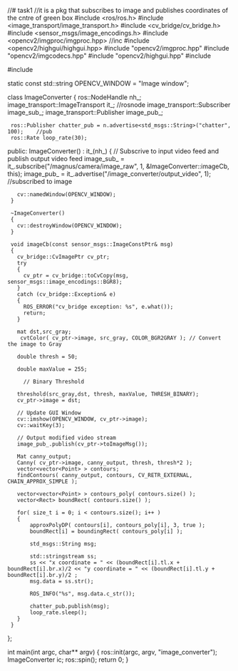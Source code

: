 //# task1
//it is a pkg that subscribes to image and publishes coordinates of the cntre of green box
   #include <ros/ros.h>
   #include <image_transport/image_transport.h>
   #include <cv_bridge/cv_bridge.h>
   #include <sensor_msgs/image_encodings.h>
   #include <opencv2/imgproc/imgproc.hpp>                          //inc
   #include <opencv2/highgui/highgui.hpp>
   #include "opencv2/imgproc.hpp"
   #include "opencv2/imgcodecs.hpp"
   #include "opencv2/highgui.hpp"
   #include <iostream>
   
   #include <sstream>
    
   static const std::string OPENCV_WINDOW = "Image window";
    
   class ImageConverter
   {
     ros::NodeHandle nh_;
     image_transport::ImageTransport it_;                                     //rosnode
     image_transport::Subscriber image_sub_;
     image_transport::Publisher image_pub_;
     
     ros::Publisher chatter_pub = n.advertise<std_msgs::String>("chatter", 100);    //pub 
     ros::Rate loop_rate(30);
        
   public:
     ImageConverter()
       : it_(nh_)
     {
       // Subscrive to input video feed and publish output video feed
       image_sub_ = it_.subscribe("/magnus/camera/image_raw", 1,
         &ImageConverter::imageCb, this);
       image_pub_ = it_.advertise("/image_converter/output_video", 1);                 //subscribed to image
   
       cv::namedWindow(OPENCV_WINDOW);
     }
   
     ~ImageConverter()
     {
       cv::destroyWindow(OPENCV_WINDOW);
     }
   
     void imageCb(const sensor_msgs::ImageConstPtr& msg)
     {
       cv_bridge::CvImagePtr cv_ptr;
       try
       {
         cv_ptr = cv_bridge::toCvCopy(msg, sensor_msgs::image_encodings::BGR8);
       }
       catch (cv_bridge::Exception& e)
       {
         ROS_ERROR("cv_bridge exception: %s", e.what());
         return;
       }
   
       mat dst,src_gray;
        cvtColor( cv_ptr->image, src_gray, COLOR_BGR2GRAY ); // Convert the image to Gray
       
       double thresh = 50;

       double maxValue = 255;
       
         // Binary Threshold

       threshold(src_gray,dst, thresh, maxValue, THRESH_BINARY);
       cv_ptr->image = dst;

       // Update GUI Window
       cv::imshow(OPENCV_WINDOW, cv_ptr->image);
       cv::waitKey(3);
   
       // Output modified video stream
       image_pub_.publish(cv_ptr->toImageMsg());
       
       Mat canny_output;
       Canny( cv_ptr->image, canny_output, thresh, thresh*2 );
       vector<vector<Point> > contours;
       findContours( canny_output, contours, CV_RETR_EXTERNAL, CHAIN_APPROX_SIMPLE );
       
       vector<vector<Point> > contours_poly( contours.size() );
       vector<Rect> boundRect( contours.size() );
       
       for( size_t i = 0; i < contours.size(); i++ )
       {
           approxPolyDP( contours[i], contours_poly[i], 3, true );
           boundRect[i] = boundingRect( contours_poly[i] );
           
           std_msgs::String msg;
   
           std::stringstream ss;
           ss << "x coordinate = " << (boundRect[i].tl.x + boundRect[i].br.x)/2 << "y coordinate = " << (boundRect[i].tl.y + boundRect[i].br.y)/2 ;
           msg.data = ss.str();
     
           ROS_INFO("%s", msg.data.c_str());
           
           chatter_pub.publish(msg);
           loop_rate.sleep();
       }
     }
   };
   
   int main(int argc, char** argv)
   {
     ros::init(argc, argv, "image_converter");
     ImageConverter ic;
     ros::spin();
     return 0;
   }
